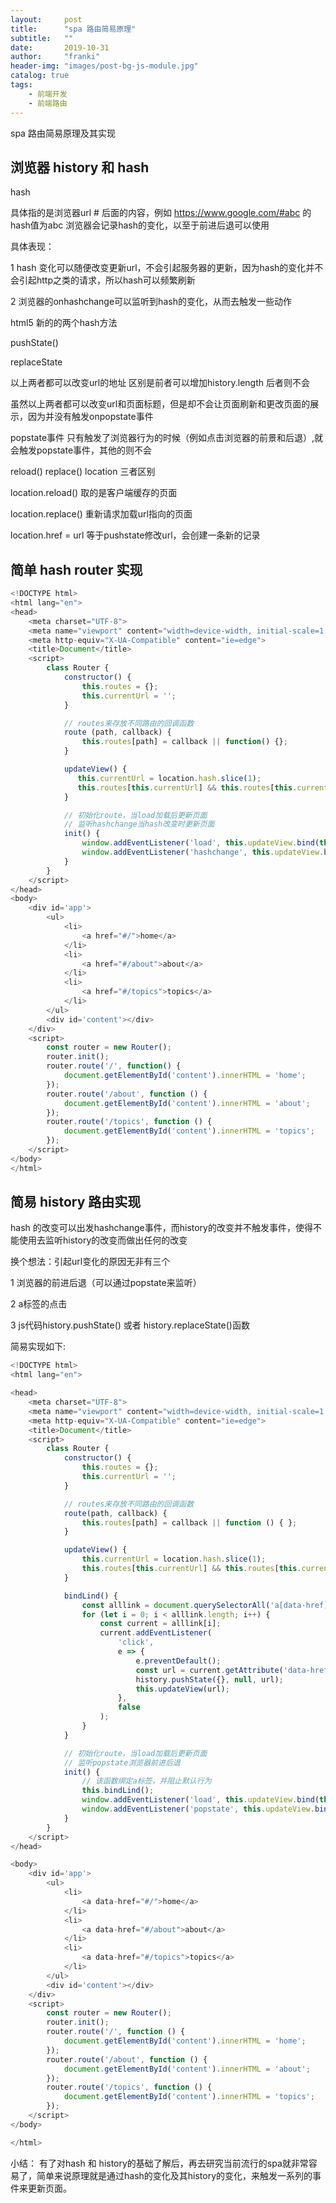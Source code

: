 ```yaml
---
layout:     post
title:      "spa 路由简易原理"
subtitle:   ""
date:       2019-10-31
author:     "franki"
header-img: "images/post-bg-js-module.jpg"
catalog: true
tags:
    - 前端开发
    - 前端路由
---
```


spa 路由简易原理及其实现

## 浏览器 history 和 hash

hash

具体指的是浏览器url # 后面的内容，例如 <https://www.google.com/#abc>
的hash值为abc
浏览器会记录hash的变化，以至于前进后退可以使用

具体表现：

1 hash 变化可以随便改变更新url，不会引起服务器的更新，因为hash的变化并不会引起http之类的请求，所以hash可以频繁刷新

2 浏览器的onhashchange可以监听到hash的变化，从而去触发一些动作

html5 新的的两个hash方法

pushState()

replaceState

以上两者都可以改变url的地址
区别是前者可以增加history.length
后者则不会

虽然以上两者都可以改变url和页面标题，但是却不会让页面刷新和更改页面的展示，因为并没有触发onpopstate事件

popstate事件
只有触发了浏览器行为的时候（例如点击浏览器的前景和后退）,就会触发popstate事件，其他的则不会

reload() replace() location 三者区别

location.reload() 取的是客户端缓存的页面

location.replace() 重新请求加载url指向的页面

location.href = url 等于pushstate修改url，会创建一条新的记录

## 简单 hash router 实现

```javascript
<!DOCTYPE html>
<html lang="en">
<head>
    <meta charset="UTF-8">
    <meta name="viewport" content="width=device-width, initial-scale=1.0">
    <meta http-equiv="X-UA-Compatible" content="ie=edge">
    <title>Document</title>
    <script>
        class Router {
            constructor() {
                this.routes = {};
                this.currentUrl = '';
            }

            // routes来存放不同路由的回调函数
            route (path, callback) {
                this.routes[path] = callback || function() {};
            }

            updateView() {
               this.currentUrl = location.hash.slice(1);
               this.routes[this.currentUrl] && this.routes[this.currentUrl]();
            }

            // 初始化route，当load加载后更新页面
            // 监听hashchange当hash改变时更新页面
            init() {
                window.addEventListener('load', this.updateView.bind(this), false);
                window.addEventListener('hashchange', this.updateView.bind(this), false);
            }
        }
    </script>
</head>
<body>
    <div id='app'>
        <ul>
            <li>
                <a href="#/">home</a>
            </li>
            <li>
                <a href="#/about">about</a>
            </li>
            <li>
                <a href="#/topics">topics</a>
            </li>
        </ul>
        <div id='content'></div>
    </div>
    <script>
        const router = new Router();
        router.init();
        router.route('/', function() {
            document.getElementById('content').innerHTML = 'home';
        });
        router.route('/about', function () {
            document.getElementById('content').innerHTML = 'about';
        });
        router.route('/topics', function () {
            document.getElementById('content').innerHTML = 'topics';
        });
    </script>
</body>
</html>
```

## 简易 history 路由实现

hash 的改变可以出发hashchange事件，而history的改变并不触发事件，使得不能使用去监听history的改变而做出任何的改变

换个想法：引起url变化的原因无非有三个

1 浏览器的前进后退（可以通过popstate来监听）

2 a标签的点击

3 js代码history.pushState() 或者 history.replaceState()函数

简易实现如下:

```javascript
<!DOCTYPE html>
<html lang="en">

<head>
    <meta charset="UTF-8">
    <meta name="viewport" content="width=device-width, initial-scale=1.0">
    <meta http-equiv="X-UA-Compatible" content="ie=edge">
    <title>Document</title>
    <script>
        class Router {
            constructor() {
                this.routes = {};
                this.currentUrl = '';
            }

            // routes来存放不同路由的回调函数
            route(path, callback) {
                this.routes[path] = callback || function () { };
            }

            updateView() {
                this.currentUrl = location.hash.slice(1);
                this.routes[this.currentUrl] && this.routes[this.currentUrl]();
            }

            bindLind() {
                const alllink = document.querySelectorAll('a[data-href]');
                for (let i = 0; i < alllink.length; i++) {
                    const current = alllink[i];
                    current.addEventListener(
                        'click',
                        e => {
                            e.preventDefault();
                            const url = current.getAttribute('data-href');
                            history.pushState({}, null, url);
                            this.updateView(url);
                        },
                        false
                    );
                }
            }

            // 初始化route，当load加载后更新页面
            // 监听popstate浏览器前进后退
            init() {
                // 该函数绑定a标签，并阻止默认行为
                this.bindLind();
                window.addEventListener('load', this.updateView.bind(this), false);
                window.addEventListener('popstate', this.updateView.bind(this), false);
            }
        }
    </script>
</head>

<body>
    <div id='app'>
        <ul>
            <li>
                <a data-href="#/">home</a>
            </li>
            <li>
                <a data-href="#/about">about</a>
            </li>
            <li>
                <a data-href="#/topics">topics</a>
            </li>
        </ul>
        <div id='content'></div>
    </div>
    <script>
        const router = new Router();
        router.init();
        router.route('/', function () {
            document.getElementById('content').innerHTML = 'home';
        });
        router.route('/about', function () {
            document.getElementById('content').innerHTML = 'about';
        });
        router.route('/topics', function () {
            document.getElementById('content').innerHTML = 'topics';
        });
    </script>
</body>

</html>
```

小结：
有了对hash 和 history的基础了解后，再去研究当前流行的spa就非常容易了，简单来说原理就是通过hash的变化及其history的变化，来触发一系列的事件来更新页面。
